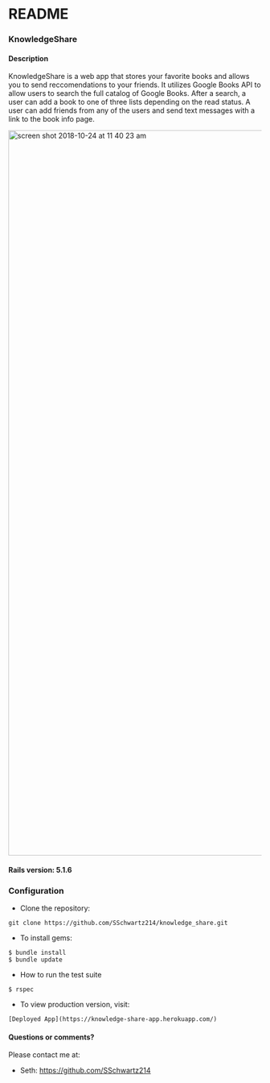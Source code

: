 # README

### KnowledgeShare

#### Description

KnowledgeShare is a web app that stores your favorite books and allows you to send reccomendations to your friends.  It utilizes Google Books API to allow users to search the full catalog of Google Books.  After a search, a user can add a book to one of three lists depending on the read status.  A user can add friends from any of the users and send text messages with a link to the book info page.

<img width="1440" alt="screen shot 2018-10-24 at 11 40 23 am" src="https://user-images.githubusercontent.com/30695131/47450136-adb6ee00-d781-11e8-872d-a7bc3cb6141a.png">

#### Rails version: 5.1.6

### Configuration

* Clone the repository:
```
git clone https://github.com/SSchwartz214/knowledge_share.git
```

* To install gems:
```
$ bundle install
$ bundle update
```

* How to run the test suite
```
$ rspec
```

* To view production version, visit:
```
[Deployed App](https://knowledge-share-app.herokuapp.com/)
```

#### Questions or comments?

Please contact me at:

* Seth: https://github.com/SSchwartz214

